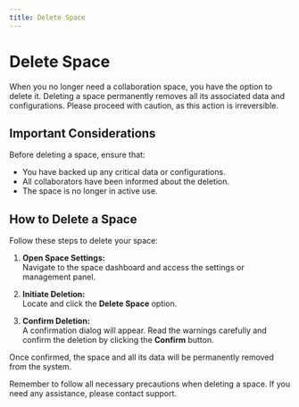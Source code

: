 ```yaml
---
title: Delete Space
---
```


# Delete Space

When you no longer need a collaboration space, you have the option to delete it. Deleting a space permanently removes all its associated data and configurations. Please proceed with caution, as this action is irreversible.

## Important Considerations

Before deleting a space, ensure that:
- You have backed up any critical data or configurations.
- All collaborators have been informed about the deletion.
- The space is no longer in active use.

## How to Delete a Space

Follow these steps to delete your space:

1. **Open Space Settings:**  
   Navigate to the space dashboard and access the settings or management panel.

2. **Initiate Deletion:**  
   Locate and click the **Delete Space** option.

3. **Confirm Deletion:**  
   A confirmation dialog will appear. Read the warnings carefully and confirm the deletion by clicking the **Confirm** button.

Once confirmed, the space and all its data will be permanently removed from the system.

Remember to follow all necessary precautions when deleting a space. If you need any assistance, please contact support.
